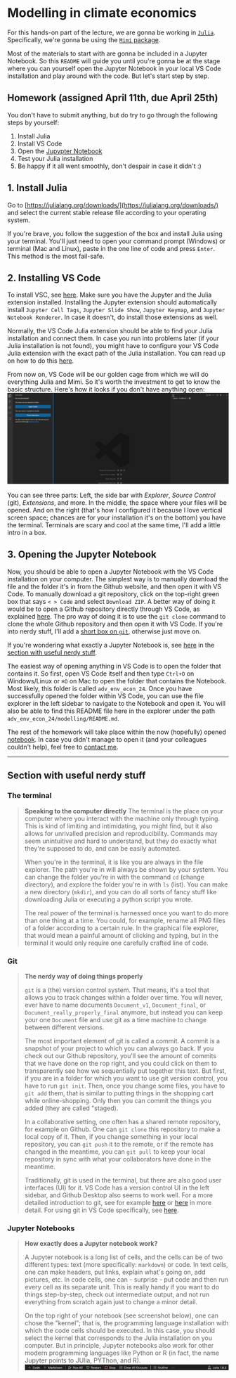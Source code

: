 # Modelling in climate economics

For this hands-on part of the lecture, we are gonna be working in [`Julia`](https://julialang.org). Specifically, we're gonna be using the [`Mimi` package](https://www.mimiframework.org/Mimi.jl/stable/).

Most of the materials to start with are gonna be included in a Jupyter Notebook. So this `README` will guide you until you're gonna be at the stage where you can yourself open the Jupyter Notebook in your local VS Code installation and play around with the code. But let's start step by step.

## Homework (assigned April 11th, due April 25th)

You don't have to submit anything, but do try to go through the following steps by yourself:

1. Install Julia
1. Install VS Code
3. Open the [Jupypter Notebook](./Intro_Notebook.ipynb)
4. Test your Julia installation
6. Be happy if it all went smoothly, don't despair in case it didn't :)
<!-- 3. Install Mimi
4. Download DICE2016
5. Run and explore DICE2016 -->

## 1. Install Julia

Go to [https://julialang.org/downloads/](https://julialang.org/downloads/) and select the current stable release file according to your operating system.

If you're brave, you follow the suggestion of the box and install Julia using your terminal. You'll just need to open your command prompt (Windows) or terminal (Mac and Linux), paste in the one line of code and press `Enter`. This method is the most fail-safe.

## 2. Installing VS Code

To install VSC, see [here](../README.md#integrated-development-environment-ide). Make sure you have the Jupyter and the Julia extension installed. Installing the Jupyter extension should automatically install `Jupyter Cell Tags`, `Jupyter Slide Show`, `Jupyter Keymap`, and `Jupyter Notebook Renderer`. In case it doesn't, do install those extensions as well.

Normally, the VS Code Julia extension should be able to find your Julia installation and connect them. In case you run into problems later (if your Julia installation is not found), you might have to configure your VS Code Julia extension with the exact path of the Julia installation. You can read up on how to do this [here](https://www.julia-vscode.org/docs/dev/gettingstarted/#Installation-and-Configuration).

From now on, VS Code will be our golden cage from which we will do everything Julia and Mimi. So it's worth the investment to get to know the basic structure. Here's how it looks if you don't have anything open:
![Screenshot of an empty VS Code window](./screenshots/VSC_empty.png)

You can see three parts: Left, the side bar with _Explorer_, _Source Control_ (git), _Extensions_, and more. In the middle, the space where your files will be opened. And on the right (that's how I configured it because I love vertical screen space; chances are for your installation it's on the bottom) you have the terminal. Terminals are scary and cool at the same time, I'll add a little intro in a box.

## 3. Opening the Jupyter Notebook

Now, you should be able to open a Jupyter Notebook with the VS Code installation on your computer. The simplest way is to manually download the file and the folder it's in from the Github website, and then open it with VS Code.
To manually download a git repository, click on the top-right green box that says `< > Code` and select `Download ZIP`.
A better way of doing it would be to open a Github repository directly through VS Code, as explained [here](https://code.visualstudio.com/docs/sourcecontrol/intro-to-git#_open-a-git-repository).
The pro way of doing it is to use the `git clone` command to clone the whole Github repository and then open it with VS Code. If you're into nerdy stuff, I'll add a [short box on `git`](#git), otherwise just move on.

If you're wondering what exactly a Jupyter Notebook is, see [here](#jupyter-notebooks) in the [section with useful nerdy stuff](#section-with-useful-nerdy-stuff).

The easiest way of opening anything in VS Code is to open the folder that contains it. So first, open VS Code itself and then type `Ctrl+O` on Windows/Linux or `⌘O` on Mac to open the folder that contains the Notebook. Most likely, this folder is called `adv_env_econ_24`. Once you have successfully opened the folder within VS Code, you can use the file explorer in the left sidebar to navigate to the Notebook and open it. You will also be able to find this README file here in the explorer under the path `adv_env_econ_24/modelling/README.md`.

The rest of the homework will take place within the now (hopefully) opened [notebook](./Intro_Notebook.ipynb). In case you didn't manage to open it (and your colleagues couldn't help), feel free to [contact me](mailto:felix.schaumann@uni-hamburg.de).

___

## Section with useful nerdy stuff

### The terminal

> **Speaking to the computer directly**
> The terminal is the place on your computer where you interact with the machine only through typing. This is kind of limiting and intimidating, you might find, but it also allows for unrivalled precision and reproducibility.
> Commands may seem unintuitive and hard to understand, but they do exactly what they're supposed to do, and can be easily automated.
>
> When you're in the terminal, it is like you are always in the file explorer. The path you're in will always be shown by your system. You can change the folder you're in with the command `cd` (change directory), and explore the folder you're in with `ls` (list). You can make a new directory (`mkdir`), and you can do all sorts of fancy stuff like downloading Julia or executing a python script you wrote.
>
> The real power of the terminal is harnessed once you want to do more than one thing at a time. You could, for example, rename all PNG files of a folder according to a certain rule. In the graphical file explorer, that would mean a painful amount of clicking and typing, but in the terminal it would only require one carefully crafted line of code.

### Git

> **The nerdy way of doing things properly**
> 
> `git` is a (the) version control system. That means, it's a tool that allows you to track changes within a folder over time. You will never, ever have to name documents `Document_v1`, `Document_final`, or `Document_really_properly_final` anymore, but instead you can keep your one `Document` file and use git as a time machine to change between different versions.
>
> The most important element of git is called a commit. A commit is a snapshot of your project to which you can always go back. If you check out our Github repository, you'll see the amount of commits that we have done on the rop right, and you could click on them to transparently see how we sequentially put together this text.
> But first, if you are in a folder for which you want to use git version control, you have to run `git init`. Then, once you change some files, you have to `git add` them, that is similar to putting things in the shopping cart while online-shopping. Only then you can commit the things you added (they are called "staged).
>
> In a collaborative setting, one often has a shared remote repository, for example on Github. One can `git clone` this repository to make a local copy of it. Then, if you change something in your local repository, you can `git push` it to the remote, or if the remote has changed in the meantime, you can `git pull` to keep your local repository in sync with what your collaborators have done in the meantime.
>
> Traditionally, git is used in the terminal, but there are also good user interfaces (UI) for it. VS Code has a version control UI in the left sidebar, and Github Desktop also seems to work well. For a more detailed introduction to git, see for example [here](https://www.w3schools.com/git/default.asp) or [here](https://git-scm.com/docs/gittutorial) in more detail. 
> For using git in VS Code specifically, see [here](https://code.visualstudio.com/docs/sourcecontrol/intro-to-git).

### Jupyter Notebooks

>**How exactly does a Jupyter notebook work?**
>
>A Jupyter notebook is a long list of cells, and the cells can be of two different types: text (more specifically: `markdown`) or code. In text cells, one can make headers, put links, explain what's going on, add pictures, etc. In code cells, one can - surprise - put code and then run every cell as its separate unit. This is really handy if you want to do things step-by-step, check out intermediate output, and not run everything from scratch again just to change a minor detail.
>
>On the top right of your notebook (see screenshot below), one can chose the "kernel"; that is, the programming language installation with which the code cells should be executed. In this case, you should select the kernel that corresponds to the Julia installation on you computer. But in principle, Jupyter notebooks also work for other modern programming languages like Python or R (in fact, the name Jupyter points to JUlia, PYThon, and R).
> ![A screenshot of the top bar of a notebook when opened in VS Code to highlight the selected kernel](./screenshots/vsc_notebook_top_bar.png)